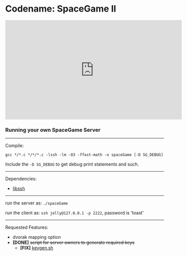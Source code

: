 # Codename: SpaceGame II





<iframe width="560" height="315" src="https://www.youtube.com/embed/ghebc8kRrmA" title="YouTube video player" frameborder="0" allow="accelerometer; autoplay; clipboard-write; encrypted-media; gyroscope; picture-in-picture" allowfullscreen></iframe>


### Running your own SpaceGame Server
---

Compile:
```
gcc */*.c */*/*.c -lssh -lm -O3 -ffast-math -o spaceGame [-D SG_DEBUG]
```

Include the `-D SG_DEBUG` to get debug print statements and such.

---

Dependencies:
- [libssh](https://www.libssh.org/)

---

run the server as: `./spaceGame`

run the client as: `ssh jelly@127.0.0.1 -p 2222`, password is 'toast'

---

Requested Features:
- dvorak mapping option
- **[DONE]** ~~script for server owners to generate required keys~~
  - **[FIX]** [keygen.sh](keygen.sh)
